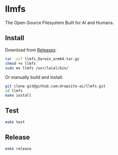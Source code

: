 # llmfs

The Open-Source Filesystem Built for AI and Humans.

## Install

Download from [Releases](https://github.com/dropsite-ai/llmfs/releases):

```bash
tar -xzf llmfs_Darwin_arm64.tar.gz
chmod +x llmfs
sudo mv llmfs /usr/local/bin/
```

Or manually build and install:

```bash
git clone git@github.com:dropsite-ai/llmfs.git
cd llmfs
make install
```

## Test

```bash
make test
```

## Release

```bash
make release
```